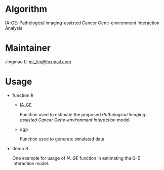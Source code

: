 # Algorithm

IA-GE: Pathological Imaging-assisted Cancer Gene-environment Interaction Analysis  



# Maintainer

Jingmao Li mr_ljm@foxmail.com



# Usage

* function.R

  * IA_GE

    Function used to estimate the proposed *Pathological Imaging-assisted Cancer Gene-environment Interaction* model. 

  * dgp

    Function used to generate simulated data.

* demo.R

  One example for usage of *IA_GE* function in estimating the G-E interaction model.

  